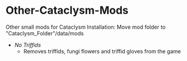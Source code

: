 # Other-Cataclysm-Mods
Other small mods for Cataclysm
Installation: Move mod folder to "Cataclysm_Folder"/data/mods

- *No Triffids*
  - Removes triffids, fungi flowers and triffid gloves from the game
